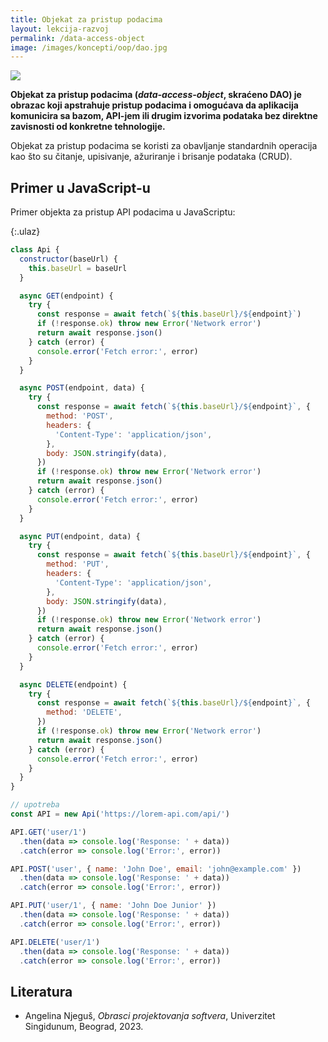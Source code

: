 ```yaml
---
title: Objekat za pristup podacima
layout: lekcija-razvoj
permalink: /data-access-object
image: /images/koncepti/oop/dao.jpg
---
```


![]({{page.image}})

**Objekat za pristup podacima (*data-access-object*, skraćeno DAO) je obrazac koji apstrahuje pristup podacima i omogućava da aplikacija komunicira sa bazom, API-jem ili drugim izvorima podataka bez direktne zavisnosti od konkretne tehnologije.**

Objekat za pristup podacima se koristi za obavljanje standardnih operacija kao što su čitanje, upisivanje, ažuriranje i brisanje podataka (CRUD).

## Primer u JavaScript-u

Primer objekta za pristup API podacima u JavaScriptu:

{:.ulaz}
```js
class Api {
  constructor(baseUrl) {
    this.baseUrl = baseUrl
  }

  async GET(endpoint) {
    try {
      const response = await fetch(`${this.baseUrl}/${endpoint}`)
      if (!response.ok) throw new Error('Network error')
      return await response.json()
    } catch (error) {
      console.error('Fetch error:', error)
    }
  }

  async POST(endpoint, data) {
    try {
      const response = await fetch(`${this.baseUrl}/${endpoint}`, {
        method: 'POST',
        headers: {
          'Content-Type': 'application/json',
        },
        body: JSON.stringify(data),
      })
      if (!response.ok) throw new Error('Network error')
      return await response.json()
    } catch (error) {
      console.error('Fetch error:', error)
    }
  }

  async PUT(endpoint, data) {
    try {
      const response = await fetch(`${this.baseUrl}/${endpoint}`, {
        method: 'PUT',
        headers: {
          'Content-Type': 'application/json',
        },
        body: JSON.stringify(data),
      })
      if (!response.ok) throw new Error('Network error')
      return await response.json()
    } catch (error) {
      console.error('Fetch error:', error)
    }
  }

  async DELETE(endpoint) {
    try {
      const response = await fetch(`${this.baseUrl}/${endpoint}`, {
        method: 'DELETE',
      })
      if (!response.ok) throw new Error('Network error')
      return await response.json()
    } catch (error) {
      console.error('Fetch error:', error)
    }
  }
}

// upotreba
const API = new Api('https://lorem-api.com/api/')

API.GET('user/1')
  .then(data => console.log('Response: ' + data))
  .catch(error => console.log('Error:', error))

API.POST('user', { name: 'John Doe', email: 'john@example.com' })
  .then(data => console.log('Response: ' + data))
  .catch(error => console.log('Error:', error))

API.PUT('user/1', { name: 'John Doe Junior' })
  .then(data => console.log('Response: ' + data))
  .catch(error => console.log('Error:', error))

API.DELETE('user/1')
  .then(data => console.log('Response: ' + data))
  .catch(error => console.log('Error:', error))
```

## Literatura

- Angelina Njeguš, *Obrasci projektovanja softvera*, Univerzitet Singidunum, Beograd, 2023.